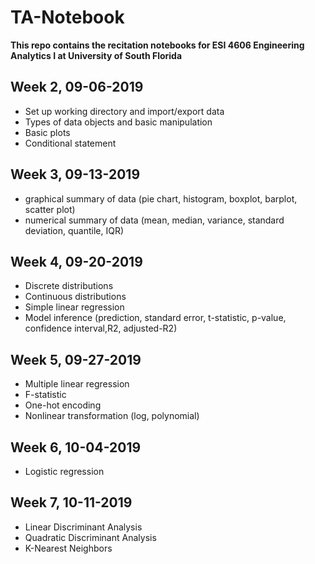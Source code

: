 # TA-Notebook
**This repo contains the recitation notebooks for ESI 4606 Engineering Analytics I at University of South Florida**
## Week 2, 09-06-2019
- Set up working directory and import/export data
- Types of data objects and basic manipulation
- Basic plots
- Conditional statement
## Week 3, 09-13-2019
- graphical summary of data (pie chart, histogram, boxplot, barplot, scatter plot)
- numerical summary of data (mean, median, variance, standard deviation, quantile, IQR)
## Week 4, 09-20-2019
- Discrete distributions
- Continuous distributions
- Simple linear regression
- Model inference (prediction, standard error, t-statistic, p-value, confidence interval,R2, adjusted-R2)
## Week 5, 09-27-2019
- Multiple linear regression
- F-statistic
- One-hot encoding
- Nonlinear transformation (log, polynomial)

## Week 6, 10-04-2019
- Logistic regression

## Week 7, 10-11-2019
- Linear Discriminant Analysis
- Quadratic Discriminant Analysis
- K-Nearest Neighbors
